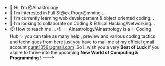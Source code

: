- 👋 Hi, I’m @Ainastrology
- 👀 I’m interested in Full St@ck Progr@mming...
- 🌱 I’m currently learning web developement & object oriented coding...
- 💞️ I’m looking to collaborate on Coding & Ethical Hacking/Networking...
- 📫 How to reach me ...<!!---
Ainastrology/Ainastrology is a ✨ Coding Hub ✨ you can take as many help , preview and various coding tactics and techniques from here just you have to mail me at my official gmail account 
<qurat1356@gmail.com> .So !! wish you a very **Best of Luck** 
if you aspire to thrive into the upcoming **New World of Computing & Programming** !!--->



